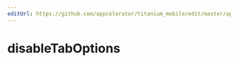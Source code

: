 ```yaml
---
editUrl: https://github.com/appcelerator/titanium_mobile/edit/master/apidoc/Titanium/UI/TabGroup.yml
---
```

# disableTabOptions

<TypeHeader/>

<ApiDocs/>
